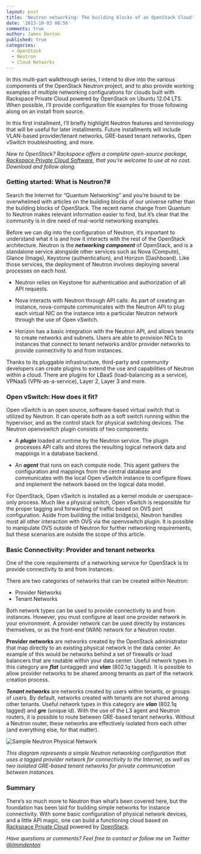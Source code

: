 ```yaml
---
layout: post
title: 'Neutron networking: The building blocks of an OpenStack Cloud'
date: '2013-10-03 08:56'
comments: true
author: James Denton
published: true
categories:
  - OpenStack
  - Neutron
  - Cloud Networks
---
```

In this multi-part walkthrough series, I intend to dive into the various components of the OpenStack Neutron project, and to also provide working examples of multiple networking configurations for clouds built with Rackspace Private Cloud powered by OpenStack on Ubuntu 12.04 LTS. When possible, I’ll provide configuration file examples for those following along on an install from source.

In this first installment, I’ll briefly highlight Neutron features and terminology that will be useful for later installments. Future installments will include VLAN-based provider/tenant networks, GRE-based tenant networks, Open vSwitch troubleshooting, and more.<!-- more -->

_New to OpenStack? Rackspace offers a complete open-source package, [Rackspace Private Cloud Software](https://www.rackspace.com/cloud/private/), that you're welcome to use at no cost. Download and follow along._


### Getting started: What is Neutron?#

Search the Internet for “Quantum Networking” and you’re bound to be overwhelmed with articles on the building blocks of our universe rather than the building blocks of OpenStack. The recent name change from Quantum to Neutron makes relevant information easier to find, but it’s clear that the community is in dire need of real-world networking examples.

Before we can dig into the configuration of Neutron, it’s important to understand what it is and how it interacts with the rest of the OpenStack architecture. Neutron is the ***networking component*** of OpenStack, and is a standalone service alongside other services such as Nova (Compute), Glance (Image), Keystone (authentication), and Horizon (Dashboard). Like those services, the deployment of Neutron involves deploying several processes on each host.

- Neutron relies on Keystone for authentication and authorization of all API requests.

- Nova interacts with Neutron through API calls. As part of creating an instance, nova-compute communicates with the Neutron API to plug each virtual NIC on the instance into a particular Neutron network through the use of Open vSwitch.

- Horizon has a basic integration with the Neutron API, and allows tenants to create networks and subnets. Users are able to provision NICs to instances that connect to tenant networks and/or provider networks to provide connectivity to and from instances.

Thanks to its pluggable infrastructure, third-party and community developers can create plugins to extend the use and capabilities of Neutron within a cloud. There are plugins for LBaaS (load-balancing as a service), VPNaaS (VPN-as-a-service), Layer 2, Layer 3 and more.

### Open vSwitch: How does it fit?

Open vSwitch is an open source, software-based virtual switch that is utilized by Neutron. It can operate both as a soft switch running within the hypervisor, and as the control stack for physical switching devices. The Neutron openvswitch plugin consists of two components:

- A ***plugin*** loaded at runtime by the Neutron service. The plugin processes API calls and stores the resulting logical network data and mappings in a database backend.

- An ***agent*** that runs on each compute node. This agent gathers the configuration and mappings from the central database and communicates with the local Open vSwitch instance to configure flows and implement the network based on the logical data model.

For OpenStack, Open vSwitch is installed as a kernel module or userspace-only process. Much like a physical switch, Open vSwitch is responsible for the proper tagging and forwarding of traffic based on OVS port configuration. Aside from building the initial bridge(s), Neutron handles most all other interaction with OVS via the openvswitch plugin. It is possible to manipulate OVS outside of Neutron for further networking requirements, but these scenarios are outside the scope of this article.


### Basic Connectivity: Provider and tenant networks

One of the core requirements of a networking service for OpenStack is to provide connectivity to and from instances.

There are two categories of networks that can be created within Neutron:

- Provider Networks
- Tenant Networks

Both network types can be used to provide connectivity to and from instances. However, you must configure at least one provider network in your environment. A provider network can be used directly by instances themselves, or as the front-end (WAN) network for a Neutron router.

**Provider networks** are networks created by the OpenStack administrator that map directly to an existing physical network in the data center. An example of this would be networks behind a set of firewalls or load balancers that are routable within your data center. Useful network types in this category are ***flat*** (untagged) and ***vlan*** (802.1q tagged). It is possible to allow provider networks to be shared among tenants as part of the network creation process.

***Tenant networks*** are networks created by users within tenants, or groups of users. By default, networks created with tenants are not shared among other tenants. Useful network types in this category are ***vlan*** (802.1q tagged) and ***gre*** (unique id). With the use of the L3 agent and Neutron routers, it is possible to route between GRE-based tenant networks. Without a Neutron router, these networks are effectively isolated from each other (and everything else, for that matter).

![Sample Neutron Physical Network](https://i.imgur.com/JfIkzIS.png "Sample Neutron Physical Network")

_This diagram represents a simple Neutron networking configuration that uses a tagged provider network for connectivity to the Internet, as well as two isolated GRE-based tenant networks for private communication between instances._

### Summary

There’s so much more to Neutron than what’s been covered here, but the foundation has been laid for building simple networks for instance connectivity. With some basic configuration of physical network devices, and a little API magic, one can build a functioning cloud based on [Rackspace Private Cloud](https://www.rackspace.com/cloud/private/) powered by [OpenStack](https://www.openstack.org).


_Have questions or comments? Feel free to contact or follow me on Twitter [@jimmdenton](https://twitter.com/jimmdenton)_